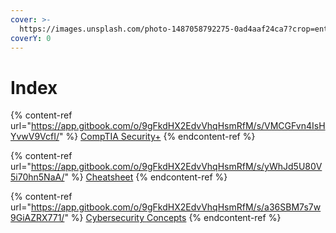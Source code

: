 ```yaml
---
cover: >-
  https://images.unsplash.com/photo-1487058792275-0ad4aaf24ca7?crop=entropy&cs=srgb&fm=jpg&ixid=M3wxOTcwMjR8MHwxfHNlYXJjaHwxMHx8dGVjaG5vbG9neXxlbnwwfHx8fDE3MjMyMzQxNDl8MA&ixlib=rb-4.0.3&q=85
coverY: 0
---
```


# Index

{% content-ref url="https://app.gitbook.com/o/9gFkdHX2EdvVhqHsmRfM/s/VMCGFvn4IsHYvwV9VcfI/" %}
[CompTIA Security+](https://app.gitbook.com/o/9gFkdHX2EdvVhqHsmRfM/s/VMCGFvn4IsHYvwV9VcfI/)
{% endcontent-ref %}

{% content-ref url="https://app.gitbook.com/o/9gFkdHX2EdvVhqHsmRfM/s/yWhJd5U80V5i70hn5NaA/" %}
[Cheatsheet](https://app.gitbook.com/o/9gFkdHX2EdvVhqHsmRfM/s/yWhJd5U80V5i70hn5NaA/)
{% endcontent-ref %}

{% content-ref url="https://app.gitbook.com/o/9gFkdHX2EdvVhqHsmRfM/s/a36SBM7s7w9GiAZRX771/" %}
[Cybersecurity Concepts](https://app.gitbook.com/o/9gFkdHX2EdvVhqHsmRfM/s/a36SBM7s7w9GiAZRX771/)
{% endcontent-ref %}

